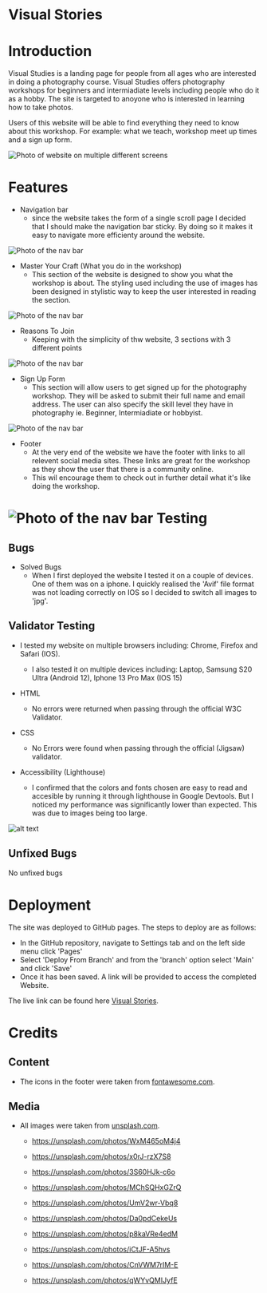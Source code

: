 Visual Stories
=


Introduction
=

Visual Studies is a landing page for people from all ages who are interested in doing a photography course.
Visual Studies offers photography workshops for beginners and intermiadiate levels including people who do it as a hobby.
The site is targeted to anoyone who is interested in learning how to take photos.

Users of this website will be able to find everything they need to know about this workshop. For example: what we teach, workshop meet up times and a sign up form. 


![Photo of website on multiple different screens](assets/images/amiresponsive.png)

Features
=

- Navigation bar
    - since the website takes the form of a single scroll page I decided that I should make the navigation bar sticky. By doing so it makes it easy to navigate more efficienty around the website. 

![Photo of the nav bar](assets/images/vs-navbar.png)

- Master Your Craft (What you do in the workshop)
    - This section of the website is designed to show you what the workshop is about. The styling used including the use of images has been designed in stylistic way to keep the user interested in reading the section.

![Photo of the nav bar](assets/images/master.png)

- Reasons To Join
    - Keeping with the simplicity of thw website, 3 sections with 3 different points

![Photo of the nav bar](assets/images/reasons.png)
- Sign Up Form
    - This section will allow users to get signed up for the photography workshop. They will be asked to submit their full name and email address. The user can also specify the skill level they have in photography ie. Beginner, Intermiadiate or hobbyist.

![Photo of the nav bar](assets/images/sign.png)
- Footer
    - At the very end of the website we have the footer with links to all relevent social media sites. These links are great for the workshop as they show the user that there is a community online. 
    - This wil encourage them to check out in further detail what it's like doing the workshop.

![Photo of the nav bar](assets/images/vs-footer.png)
Testing
=

## Bugs

- Solved Bugs
    - When I first deployed the website I tested it on a couple of devices. One of them was on a iphone. I quickly realised the 'Avif' file format was not loading correctly on IOS so I decided to switch all images to 'jpg'.

## Validator Testing

- I tested my website on multiple browsers including: Chrome, Firefox and Safari (IOS).
    - I also tested it on multiple devices including: Laptop, Samsung S20 Ultra (Android 12), Iphone 13 Pro Max (IOS 15)

- HTML
    - No errors were returned when passing through the official W3C Validator.
- CSS
    - No Errors were found when passing through the official (Jigsaw) validator.
- Accessibility (Lighthouse)
    - I confirmed that the colors and fonts chosen are easy to read and accesible by running it through lighthouse in Google Devtools. But I noticed my performance was significantly lower than expected. This was due to images being too large.

![alt text](assets/images/lighthouse-results.png)

## Unfixed Bugs

No unfixed bugs

Deployment
=
The site was deployed to GitHub pages. The steps to deploy are as follows:
- In the GitHub repository, navigate to Settings tab and on the left side menu click 'Pages'
- Select 'Deploy From Branch' and from the 'branch' option select 'Main' and click 'Save'
- Once it has been saved. A link will be provided to access the completed Website.

The live link can be found here [Visual Stories](https://rinalds98.github.io/visual-stories/ "Visual Stories").

Credits
=
## **Content**
- The icons in the footer were taken from [fontawesome.com](https://fontawesome.com/ "fontawesome.com").
## **Media**
- All images were taken from [unsplash.com](https://unsplash.com/ "unsplash.com").
    - https://unsplash.com/photos/WxM465oM4j4

    - https://unsplash.com/photos/x0rJ-rzX7S8

    - https://unsplash.com/photos/3S60HJk-c6o

    - https://unsplash.com/photos/MChSQHxGZrQ

    - https://unsplash.com/photos/UmV2wr-Vbq8

    - https://unsplash.com/photos/Da0pdCekeUs

    - https://unsplash.com/photos/p8kaVRe4edM

    - https://unsplash.com/photos/iCtJF-A5hvs

    - https://unsplash.com/photos/CnVWM7rIM-E

    - https://unsplash.com/photos/qWYvQMIJyfE 
